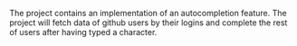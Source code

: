 The project contains an implementation of an autocompletion feature.
The project will fetch data of github users by their logins and complete the rest of users after having typed a character. 